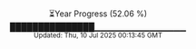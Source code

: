 <p align="center">
⏳Year Progress (52.06 %)<br>
███████████████▁▁▁▁▁▁▁▁▁▁▁▁▁▁▁ <br>
<sub>Updated: Thu, 10 Jul 2025 00:13:45 GMT</sub>
</p>

